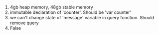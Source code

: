 1. 4gb heap memory, 48gb stable memory
2. immutable declaration of 'counter'. Should be 'var counter'
3. we can't change state of 'message' variable in query function. Should remove query
4. False